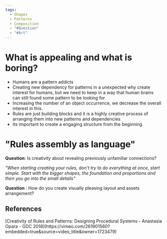 ```yaml
---
tags:
  - Shapes
  - Patterns
  - Composition
  - "#Question"
  - "#Art"
---
```

# What is appealing and what is boring?
- Humans are a pattern addicts
- Creating new dependency for patterns in a unexpected why create interest for humans, but we need to keep in a way that human brains can still found some pattern to be looking for
- Increasing the number of an object occurrence, we decrease the overall interest in this.
- Rules are just building blocks and it is a highly creative process of arranging them into new patterns and dependencies
- Its important to create a engaging structure from the beginning

# "Rules assembly as language"
**Question**: Is creativity about revealing previously unfamiliar connections?

_"When starting creating your rules, don't try to do everything at once, start simple. Start with the bigger shapes, the foundation and proportions and then you go into the small details"_

**Question** : How do you create visually pleasing layout and assets arrangement?

<h2>References</h2>
[Creativity of Rules and Patterns: Designing Procedural Systems - Anastasia Opara - GDC 2018](https://vimeo.com/261901560?embedded=true&source=video_title&owner=1723479)
